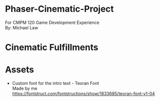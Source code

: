 # Phaser-Cinematic-Project
For CMPM 120 Game Development Experience\
By: Michael Law

# Cinematic Fulfillments

# Assets
* Custom font for the intro text - Teoran Font\
Made by me\
https://fontstruct.com/fontstructions/show/1833685/teoran-font-v1-04

